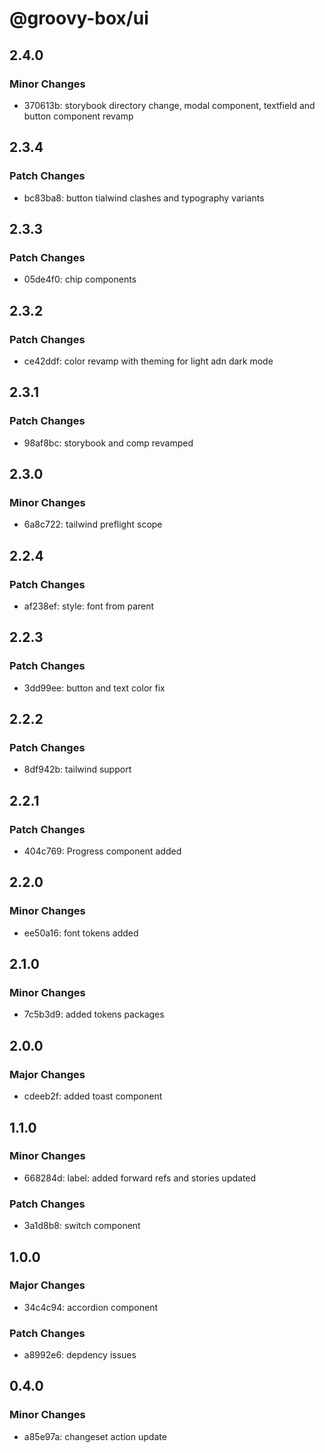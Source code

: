 # @groovy-box/ui

## 2.4.0

### Minor Changes

- 370613b: storybook directory change, modal component, textfield and button component revamp

## 2.3.4

### Patch Changes

- bc83ba8: button tialwind clashes and typography variants

## 2.3.3

### Patch Changes

- 05de4f0: chip components

## 2.3.2

### Patch Changes

- ce42ddf: color revamp with theming for light adn dark mode

## 2.3.1

### Patch Changes

- 98af8bc: storybook and comp revamped

## 2.3.0

### Minor Changes

- 6a8c722: tailwind preflight scope

## 2.2.4

### Patch Changes

- af238ef: style: font from parent

## 2.2.3

### Patch Changes

- 3dd99ee: button and text color fix

## 2.2.2

### Patch Changes

- 8df942b: tailwind support

## 2.2.1

### Patch Changes

- 404c769: Progress component added

## 2.2.0

### Minor Changes

- ee50a16: font tokens added

## 2.1.0

### Minor Changes

- 7c5b3d9: added tokens packages

## 2.0.0

### Major Changes

- cdeeb2f: added toast component

## 1.1.0

### Minor Changes

- 668284d: label: added forward refs and stories updated

### Patch Changes

- 3a1d8b8: switch component

## 1.0.0

### Major Changes

- 34c4c94: accordion component

### Patch Changes

- a8992e6: depdency issues

## 0.4.0

### Minor Changes

- a85e97a: changeset action update
